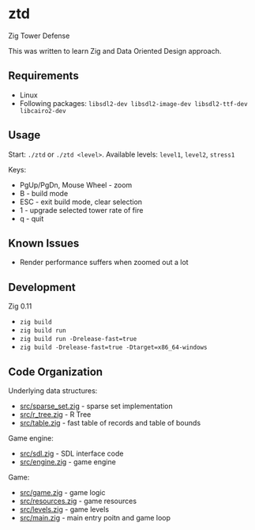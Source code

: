 # ztd
Zig Tower Defense

This was written to learn Zig and Data Oriented Design approach.

## Requirements

- Linux
- Following packages: `libsdl2-dev libsdl2-image-dev libsdl2-ttf-dev libcairo2-dev`

## Usage

Start: `./ztd` or `./ztd <level>`.
Available levels: `level1`, `level2`, `stress1`

Keys:

- PgUp/PgDn, Mouse Wheel - zoom
- B - build mode
- ESC - exit build mode, clear selection
- 1 - upgrade selected tower rate of fire
- q - quit

## Known Issues

- Render performance suffers when zoomed out a lot

## Development

Zig 0.11

- `zig build`
- `zig build run`
- `zig build run -Drelease-fast=true`
- `zig build -Drelease-fast=true -Dtarget=x86_64-windows`

## Code Organization

Underlying data structures:

- [src/sparse_set.zig](src/sparse_set.zig) - sparse set implementation
- [src/r_tree.zig](src/r_tree.zig) - R Tree
- [src/table.zig](src/table.zig) - fast table of records and table of bounds

Game engine:

- [src/sdl.zig](src/sdl.zig) - SDL interface code
- [src/engine.zig](src/engine.zig) - game engine

Game:

- [src/game.zig](src/game.zig) - game logic
- [src/resources.zig](src/resources.zig) - game resources
- [src/levels.zig](src/levels.zig) - game levels
- [src/main.zig](src/main.zig) - main entry poitn and game loop

